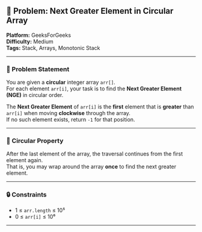 ## 🎯 Problem: Next Greater Element in Circular Array

**Platform:** GeeksForGeeks  
**Difficulty:** Medium  
**Tags:** Stack, Arrays, Monotonic Stack

---

### 🧩 Problem Statement

You are given a **circular** integer array `arr[]`.  
For each element `arr[i]`, your task is to find the **Next Greater Element (NGE)** in circular order.  

The **Next Greater Element** of `arr[i]` is the **first** element that is **greater** than `arr[i]` when moving **clockwise** through the array.  
If no such element exists, return `-1` for that position.

---

### 🔄 Circular Property

After the last element of the array, the traversal continues from the first element again.  
That is, you may wrap around the array **once** to find the next greater element.

---

### 🔒 Constraints

- 1 ≤ `arr.length` ≤ 10⁵  
- 0 ≤ `arr[i]` ≤ 10⁶

---
